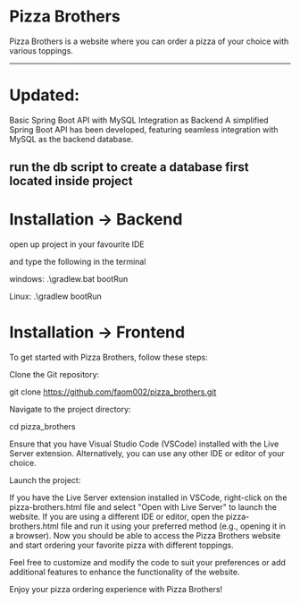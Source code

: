 # Pizza Brothers
Pizza Brothers is a website where you can order a pizza of your choice with various toppings.

-------------------------------------------------------------------------------------------------------------------
# Updated: 
Basic Spring Boot API with MySQL Integration as Backend
A simplified Spring Boot API has been developed, featuring seamless integration with MySQL as the backend database.

run the db script to create a database first located inside project
-------------------------------------------------------------------------------------------------------------------

# Installation -> Backend
open up project in your favourite IDE

and type the following in the terminal 

windows:
.\gradlew.bat bootRun

Linux:
.\gradlew bootRun

# Installation -> Frontend
To get started with Pizza Brothers, follow these steps:

Clone the Git repository:

git clone https://github.com/faom002/pizza_brothers.git


Navigate to the project directory:

cd pizza_brothers

Ensure that you have Visual Studio Code (VSCode) installed with the Live Server extension. Alternatively, you can use any other IDE or editor of your choice.

Launch the project:

If you have the Live Server extension installed in VSCode, right-click on the pizza-brothers.html file and select "Open with Live Server" to launch the website.
If you are using a different IDE or editor, open the pizza-brothers.html file and run it using your preferred method (e.g., opening it in a browser).
Now you should be able to access the Pizza Brothers website and start ordering your favorite pizza with different toppings.

Feel free to customize and modify the code to suit your preferences or add additional features to enhance the functionality of the website.

Enjoy your pizza ordering experience with Pizza Brothers!
